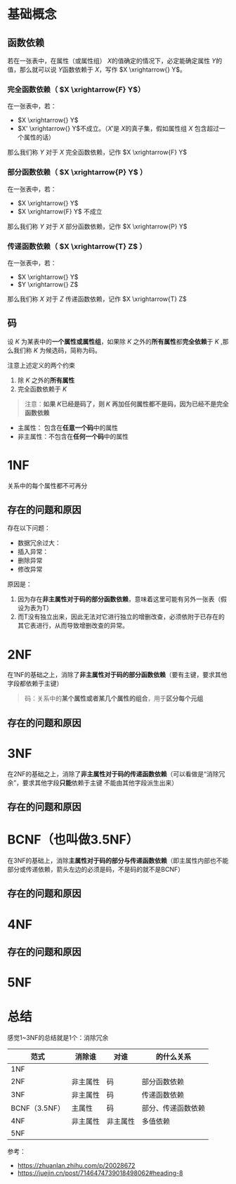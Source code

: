 # 基础概念
## 函数依赖
若在一张表中，在属性（或属性组） $X$的值确定的情况下，必定能确定属性 $Y$的值，那么就可以说 $Y$函数依赖于 $X$，写作 $X \xrightarrow{} Y$。

### **完全函数依赖（ $X \xrightarrow{F} Y$）**  
在一张表中，若：
*  $X \xrightarrow{} Y$ 
*  $X' \xrightarrow{} Y$不成立。（$X'$是 $X$的真子集，假如属性组 $X$ 包含超过一个属性的话）

那么我们称 $Y$ 对于 $X$ 完全函数依赖，记作 $X \xrightarrow{F} Y$ 


### **部分函数依赖（ $X \xrightarrow{P} Y$ ）**  
在一张表中，若：
*  $X \xrightarrow{} Y$ 
*  $X \xrightarrow{F} Y$ 不成立

那么我们称 $Y$ 对于 $X$ 部分函数依赖，记作 $X \xrightarrow{P} Y$ 

### **传递函数依赖（ $X \xrightarrow{T} Z$ ）**  
在一张表中，若：
*  $X \xrightarrow{} Y$ 
*  $Y \xrightarrow{} Z$

那么我们称 $X$ 对于 $Z$ 传递函数依赖，记作 $X \xrightarrow{T} Z$ 

## 码
设 $K$ 为某表中的**一个属性或属性组**，如果除 $K$ 之外的**所有属性**都**完全依赖**于 $K$ ,那么我们称 $K$ 为候选码，简称为码。

注意上述定义的两个约束
1. 除 $K$ 之外的**所有属性**
2. 完全函数依赖于 $K$
> 注意：**如果 $K$已经是码了，则 $K$ 再加任何属性都不是码，因为已经不是完全函数依赖**



* 主属性： 包含在**任意一个码**中的属性
* 非主属性：不包含在**任何一个码**中的属性
  


# 1NF 
关系中的每个属性都不可再分

## 存在的问题和原因
存在以下问题：
* 数据冗余过大：
* 插入异常：
* 删除异常
* 修改异常

原因是：

1. 因为存在**非主属性对于码的部分函数依赖**，意味着这里可能有另外一张表（假设为表为T）
2. 而T没有独立出来，因此无法对它进行独立的增删改查，必须依附于已存在的其它表进行，从而导致增删改查的异常。






# 2NF 
在1NF的基础之上，消除了**非主属性对于码的部分函数依赖**（要有主键，要求其他字段都依赖于主键）
> 码：关系中的**某个属性或者某几个属性的组合**，用于**区分每个元组**
## 存在的问题和原因



# 3NF 
在2NF的基础之上，消除了**非主属性对于码的传递函数依赖**（可以看做是“消除冗余”，要求其他字段**只能**依赖于主键 不能由其他字段派生出来）
## 存在的问题和原因
## 



# BCNF（也叫做3.5NF）
在3NF的基础上，消除**主属性对于码的部分与传递函数依赖**（即主属性内部也不能部分或传递依赖，箭头左边的必须是码，不是码的就不是BCNF）
## 存在的问题和原因
## 

# 4NF
## 存在的问题和原因
## 

# 5NF
## 

# 总结

感觉1~3NF的总结就是1个：消除冗余

| 范式          | 消除谁   | 对谁     | 的什么关系         |
| ------------- | -------- | -------- | ------------------ |
| 1NF           |          |          |                    |
| 2NF           | 非主属性 | 码       | 部分函数依赖       |
| 3NF           | 非主属性 | 码       | 传递函数依赖       |
| BCNF（3.5NF） | 主属性   | 码       | 部分、传递函数依赖 |
| 4NF           | 非主属性 | 非主属性 | 多值依赖           |
| 5NF           |          |          |                    |

参考：

* https://zhuanlan.zhihu.com/p/20028672
* https://juejin.cn/post/7146474739018498062#heading-8